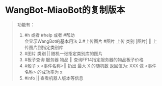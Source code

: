  # WangBot-MiaoBot的复制版本
 >功能有：
 >1. \#h 或者 \#help 或者 \#帮助  
    会显示WangBot的基本用法
 >2.\#上传图片
     #图片 上传 类别 [图片] || 上传图片到指定类别库
 >3. \#图片 类别 || 随机一张指定类别库的图片
 >4. \#板子查询 服务器 物品 || 查询FF14指定服务器的物品板子价格
 >5. \#骰子 x <事件名称>|| 扔出 最大 X 的随机数
     返回值为: XXX 做 <事件名称> 的成功率为 x
 >6. \#info || 查看机器人版本等信息